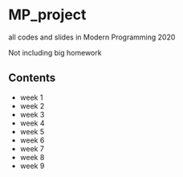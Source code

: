 # MP_project
all codes and slides in Modern Programming 2020

Not including big homework

## Contents

- week 1
- week 2
- week 3
- week 4
- week 5
- week 6
- week 7
- week 8
- week 9
